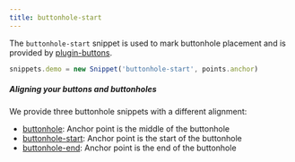 ```yaml
---
title: buttonhole-start
---
```


The `buttonhole-start` snippet is used to mark buttonhole placement and is
provided by [plugin-buttons](/reference/plugins/buttons/).

```js
snippets.demo = new Snippet('buttonhole-start', points.anchor)
```

<Example part="snippets_buttonhole_start" caption="An example of the buttonhole-start snippet" />

<Note>

##### Aligning your buttons and buttonholes

We provide three buttonhole snippets with a different alignment:

 - [buttonhole](/reference/snippets/buttonhole/): Anchor point is the middle of the buttonhole
 - [buttonhole-start](/reference/snippets/buttonhole-start/): Anchor point is the start of the buttonhole
 - [buttonhole-end](/reference/snippets/buttonhole-end/): Anchor point is the end of the buttonhole

</Note>
